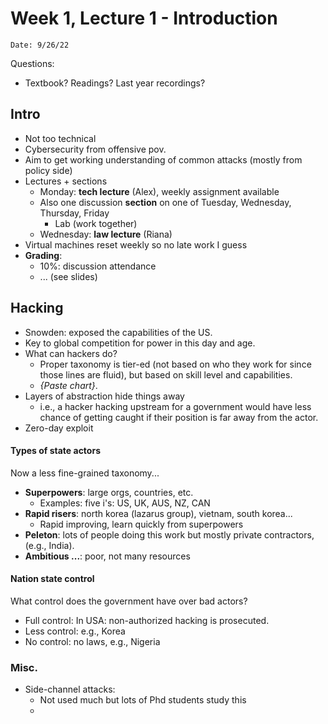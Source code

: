 # Week 1, Lecture 1 - Introduction 

`Date: 9/26/22`

Questions: 
- Textbook? Readings? Last year recordings? 

## Intro 

- Not too technical 
- Cybersecurity from offensive pov. 
- Aim to get working understanding of common attacks (mostly from policy side) 
- Lectures + sections 
    - Monday: **tech lecture** (Alex), weekly assignment available
    - Also one discussion **section** on one of Tuesday, Wednesday, Thursday, Friday 
        - Lab (work together) 
    - Wednesday: **law lecture** (Riana)
- Virtual machines reset weekly so no late work I guess 
- **Grading**:
    - 10%: discussion attendance
    - ... (see slides)

## Hacking
- Snowden: exposed the capabilities of the US. 
- Key to global competition for power in this day and age. 
- What can hackers do? 
    - Proper taxonomy is tier-ed (not based on who they work for since those lines are fluid), but based on skill level and capabilities. 
    - _{Paste chart}_. 
- Layers of abstraction hide things away
    - i.e., a hacker hacking upstream for a government would have less chance of getting caught if their position is far away from the actor. 
- Zero-day exploit 

#### Types of state actors 
Now a less fine-grained taxonomy... 
- **Superpowers**: large orgs, countries, etc. 
    - Examples: five i's: US, UK, AUS, NZ, CAN 
- **Rapid risers**: north korea (lazarus group), vietnam, south korea... 
    - Rapid improving, learn quickly from superpowers
- **Peleton**: lots of people doing this work but mostly private contractors, (e.g., India). 
- **Ambitious ...**: poor, not many resources 

#### Nation state control 
What control does the government have over bad actors? 
- Full control: In USA: non-authorized hacking is prosecuted. 
- Less control: e.g., Korea
- No control: no laws, e.g., Nigeria 

### Misc. 

- Side-channel attacks:
  - Not used much but lots of Phd students study this 
  - 
